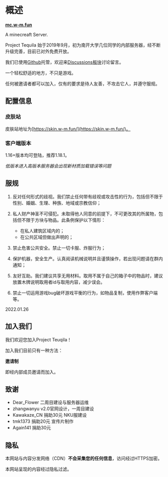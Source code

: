 # 概述

**[mc.w-m.fun](https://mc.w-m.fun)**

A minecreaft Server.

Project Tequila 始于2019年9月，初为南开大学几位同学的内部服务器，经不断升级完善，目前已对外免费开放。

我们已使用[Github](https://github.com/Shall-We-Dance/ProjectTequila)托管，欢迎来[Discussions板块](https://github.com/Shall-We-Dance/ProjectTequila/discussions)讨论留言。

一个轻松舒适的地方，不只是游戏。

任何被邀请者都可以加入，仅有的要求是待人友善，不攻击它人，并遵守服规。

## 配置信息

### 皮肤站

皮肤站地址为[https://skin.w-m.fun/](https://skin.w-m.fun/)。

### 客户端版本

1.16+版本均可登陆，推荐1.18.1。

*低版本进入高版本服务器会出现新材质加载错误等问题*

## 服规

1. 反对任何形式的歧视。我们禁止任何带有歧视或攻击性的行为，包括但不限于性别、婚姻、生理、种族、地域或宗教信仰；

2. 私人财产神圣不可侵犯。未取得他人同意的前提下，不可更改其的所属物，包括但不限于方块与物品。此条例保护以下情形：
    + 在私人建筑区域内的；
    + 在公共区域但做出声明的；

3. 禁止危害公共安全。禁止一切卡服、炸服行为；

4. 保护机器，安全生产。认真阅读机械说明并且谨慎操作，若出现问题请在群内通知；

5. 友好互助。我们建议共享无用材料。取用不属于自己的箱子中的物品时，建议放置木牌说明取用者id与取用内容，减少误会。

6. 禁止一切运用游戏bug破坏游戏平衡的行为，如物品复制，使用作弊客户端等。

2022.01.26

## 加入我们

我们欢迎您加入Project Teuqila！

加入我们目前只有一种方法：

**邀请制**

即经内部成员邀请而加入。

## 致谢

+ Dear_Flower 二周目建设与服务器运维
+ zhangwanyu v2.0官网设计，一周目建设
+ Kawakaze_CN 捐助30元 NKU服建设
+ tmk1373 捐助20元 宣传片制作
+ Again141 捐助30元

## 隐私

本网站与内容分发网络（CDN）**不会采集您的任何信息**，访问经过HTTPS加密。

本网站呈现的内容经过隐私过滤。
